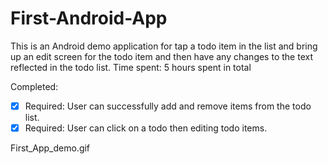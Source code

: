 # First-Android-App
This is an Android demo application for tap a todo item in the list and bring up an edit screen for the todo item and then have any changes to the text reflected in the todo list.
Time spent: 5 hours spent in total

Completed:

 * [x] Required: User can successfully add and remove items from the todo list.
 * [x] Required: User can click on a todo then editing todo items. 
 
First_App_demo.gif
